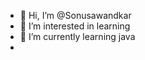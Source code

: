 - 👋 Hi, I’m @Sonusawandkar
- 👀 I’m interested in learning
- 🌱 I’m currently learning java
- 
<!---
Sonusawandkar/Sonusawandkar is a ✨ special ✨ repository because its `README.md` (this file) appears on your GitHub profile.
You can click the Preview link to take a look at your changes.
--->
